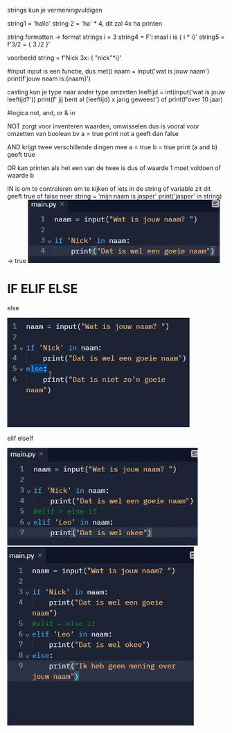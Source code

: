 strings kun je vermeningvuldigen

string1 = 'hallo'
string 2 = 'ha' * 4, dit zal 4x ha printen

string formatten -> format strings
i = 3
string4 = F'i maal i is { i * i}'
string5 = f'3/2 = { 3 /2 }'

voorbeeld
string = f'Nick 3x: { "nick"*i}'

#input
input is een functie, dus met() naam = input('wat is jouw naam')
print(f'jouw naam is:{naam}')

casting kun je type naar ander type omzetten
leeftijd = int(input('wat is jouw leeftijd?'))
print(f' jij bent al {leeftijd} x jarig geweest')
of print(f'over 10 jaar)

#logica not, and, or & in
 
NOT zorgt voor inventeren waarden, omwisselen dus
is vooral voor omzetten van boolean bv a = true print not a geeft dan false

AND krijgt twee verschillende dingen mee
a = true
b = true
print (a and b) geeft true

OR
kan printen als het een van de twee is dus of waarde 1 moet voldoen of waarde b

IN
is om te controleren om te kijken of iets in de string of variable zit
dit geeft true of false neer
string = 'mijn naam is jasper'
print('jasper' in string) -> true
![img.png](img.png)

# IF ELIF ELSE
else

![img_1.png](img_1.png)

elif elseIf

![img_2.png](img_2.png)
![img_3.png](img_3.png)


